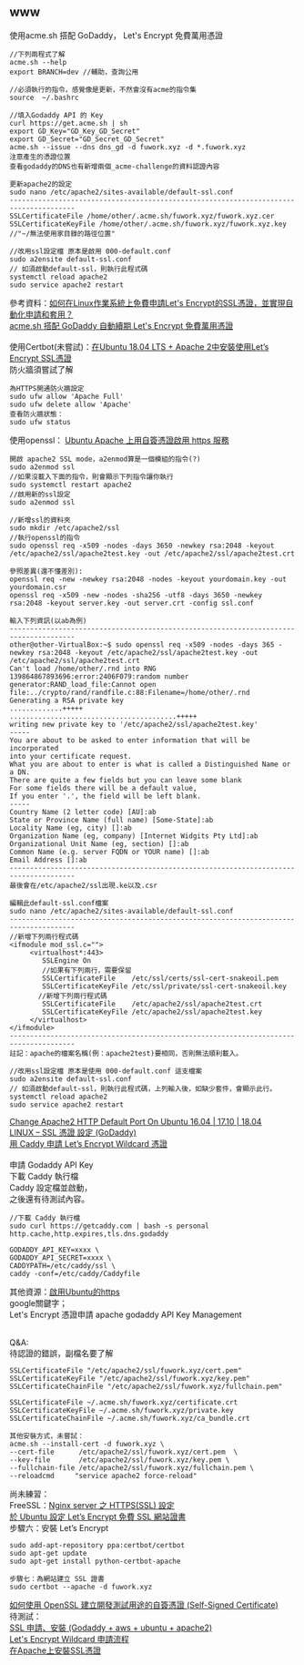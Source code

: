 ## www

使用acme.sh 搭配 GoDaddy， Let's Encrypt 免費萬用憑證

~~~
//下列兩程式了解
acme.sh --help
export BRANCH=dev //輔助，查詢公用

//必須執行的指令，感覺像是更新，不然會沒有acme的指令集
source  ~/.bashrc 

//填入Godaddy API 的 Key
curl https://get.acme.sh | sh
export GD_Key="GD_Key_GD_Secret"
export GD_Secret="GD_Secret_GD_Secret"
acme.sh --issue --dns dns_gd -d fuwork.xyz -d *.fuwork.xyz
注意產生的憑證位置
查看godaddy的DNS也有新增兩個_acme-challenge的資料認證內容

更新apache2的設定
sudo nano /etc/apache2/sites-available/default-ssl.conf
--------------------------------------------------------------------------------------
SSLCertificateFile /home/other/.acme.sh/fuwork.xyz/fuwork.xyz.cer
SSLCertificateKeyFile /home/other/.acme.sh/fuwork.xyz/fuwork.xyz.key
//"~/無法使用家目錄的路徑位置"

//改用ssl設定檔 原本是啟用 000-default.conf
sudo a2ensite default-ssl.conf  
// 如須啟動default-ssl，則執行此程式碼
systemctl reload apache2 
sudo service apache2 restart
~~~

參考資料：<a href="https://magiclen.org/simple-ssl-acme-cloudflare/">如何在Linux作業系統上免費申請Let's Encrypt的SSL憑證，並實現自動化申請和套用？</a><br>
<a href="https://www.footmark.info/linux/centos/acmesh-godaddy-letsencrypt-wildcard/">acme.sh 搭配 GoDaddy 自動續期 Let's Encrypt 免費萬用憑證</a><br>
<br>
使用Certbot(未嘗試)：<a href="https://medium.com/@rommelhong/%E5%9C%A8ubuntu-18-04-lts-apache-2%E4%B8%AD%E5%AE%89%E8%A3%9D%E4%BD%BF%E7%94%A8lets-encrypt-ssl%E6%86%91%E8%AD%89-d2957a0b070f">在Ubuntu 18.04 LTS + Apache 2中安裝使用Let’s Encrypt SSL憑證</a><br>防火牆須嘗試了解

~~~
為HTTPS開通防火牆設定
sudo ufw allow 'Apache Full'
sudo ufw delete allow 'Apache'
查看防火牆狀態：
sudo ufw status
~~~

使用openssl： <a href="https://ccnrz.wordpress.com/2017/05/04/%E5%9C%A8-ubuntu-apache-%E4%B8%8A%E5%95%9F%E7%94%A8-https-%E8%87%AA%E7%B0%BD%E6%86%91%E8%AD%89/">Ubuntu Apache 上用自簽憑證啟用 https 服務</a>

~~~
開啟 apache2 SSL mode，a2enmod算是一個模組的指令(?)
sudo a2enmod ssl  
//如果沒載入下面的指令，則會顯示下列指令讓你執行
sudo systemctl restart apache2
//啟用新的ssl設定
sudo a2enmod ssl 

//新增ssl的資料夾
sudo mkdir /etc/apache2/ssl
//執行openssl的指令
sudo openssl req -x509 -nodes -days 3650 -newkey rsa:2048 -keyout /etc/apache2/ssl/apache2test.key -out /etc/apache2/ssl/apache2test.crt

參照差異(還不懂差別):
openssl req -new -newkey rsa:2048 -nodes -keyout yourdomain.key -out yourdomain.csr
openssl req -x509 -new -nodes -sha256 -utf8 -days 3650 -newkey rsa:2048 -keyout server.key -out server.crt -config ssl.conf

輸入下列資訊(以ab為例)
--------------------------------------------------------------------------------------
other@other-VirtualBox:~$ sudo openssl req -x509 -nodes -days 365 -newkey rsa:2048 -keyout /etc/apache2/ssl/apache2test.key -out /etc/apache2/ssl/apache2test.crt
Can't load /home/other/.rnd into RNG
139864867893696:error:2406F079:random number generator:RAND_load_file:Cannot open file:../crypto/rand/randfile.c:88:Filename=/home/other/.rnd
Generating a RSA private key
.............+++++         .........................................+++++
writing new private key to '/etc/apache2/ssl/apache2test.key'
-----
You are about to be asked to enter information that will be incorporated
into your certificate request.
What you are about to enter is what is called a Distinguished Name or a DN.
There are quite a few fields but you can leave some blank
For some fields there will be a default value,
If you enter '.', the field will be left blank.
-----
Country Name (2 letter code) [AU]:ab
State or Province Name (full name) [Some-State]:ab
Locality Name (eg, city) []:ab
Organization Name (eg, company) [Internet Widgits Pty Ltd]:ab
Organizational Unit Name (eg, section) []:ab
Common Name (e.g. server FQDN or YOUR name) []:ab
Email Address []:ab
--------------------------------------------------------------------------------------
最後會在/etc/apache2/ssl出現.ke以及.csr

編輯此default-ssl.conf檔案
sudo nano /etc/apache2/sites-available/default-ssl.conf 
--------------------------------------------------------------------------------------
//新增下列兩行程式碼
<ifmodule mod_ssl.c="">
     <virtualhost*:443>
        SSLEngine On
        //如果有下列兩行，需要保留
        SSLCertificateFile    /etc/ssl/certs/ssl-cert-snakeoil.pem
        SSLCertificateKeyFile /etc/ssl/private/ssl-cert-snakeoil.key
       //新增下列兩行程式碼
        SSLCertificateFile    /etc/apache2/ssl/apache2test.crt
        SSLCertificateKeyFile /etc/apache2/ssl/apache2test.key
     </virtualhost>
</ifmodule>
--------------------------------------------------------------------------------------
註記：apache的檔案名稱(例：apache2test)要相同，否則無法順利載入。

//改用ssl設定檔 原本是使用 000-default.conf 這支檔案
sudo a2ensite default-ssl.conf
// 如須啟動default-ssl，則執行此程式碼，上列輸入後，如缺少套件，會顯示此行。
systemctl reload apache2
sudo service apache2 restart
~~~

<a href="https://websiteforstudents.com/change-apache2-http-default-port-on-ubuntu-16-04-17-10-18-04/">Change Apache2 HTTP Default Port On Ubuntu 16.04 | 17.10 | 18.04</a><br>
<a href="https://www.webteach.tw/?p=903">LINUX – SSL 憑證 設定 (GoDaddy)</a><br>
<a href="https://blog.wu-boy.com/2018/07/caddy-lets-encrypt-wildcard-certificate/comment-page-1/">用 Caddy 申請 Let’s Encrypt Wildcard 憑證</a><br>
<br>
申請 Godaddy API Key<br>
下載 Caddy 執行檔<br>
Caddy 設定檔並啟動，<br>
之後還有待測試內容。

~~~
//下載 Caddy 執行檔
sudo curl https://getcaddy.com | bash -s personal http.cache,http.expires,tls.dns.godaddy

GODADDY_API_KEY=xxxx \
GODADDY_API_SECRET=xxxx \
CADDYPATH=/etc/caddy/ssl \
caddy -conf=/etc/caddy/Caddyfile
~~~

其他資源：<a href="https://chyuan3c.pixnet.net/blog/post/167336994">啟用Ubuntu的https</a><br>
google關鍵字；<br>
Let's Encrypt 憑證申請 apache godaddy API Key Management<br>

<br>
Q&A:<br>
待認證的錯誤，副檔名要了解

~~~
SSLCertificateFile "/etc/apache2/ssl/fuwork.xyz/cert.pem"
SSLCertificateKeyFile "/etc/apache2/ssl/fuwork.xyz/key.pem"
SSLCertificateChainFile "/etc/apache2/ssl/fuwork.xyz/fullchain.pem"

SSLCertificateFile ~/.acme.sh/fuwork.xyz/certificate.crt
SSLCertificateKeyFile ~/.acme.sh/fuwork.xyz/private.key
SSLCertificateChainFile ~/.acme.sh/fuwork.xyz/ca_bundle.crt

其他安裝方式，未嘗試：
acme.sh --install-cert -d fuwork.xyz \
--cert-file      /etc/apache2/ssl/fuwork.xyz/cert.pem  \
--key-file       /etc/apache2/ssl/fuwork.xyz/key.pem \
--fullchain-file /etc/apache2/ssl/fuwork.xyz/fullchain.pem \
--reloadcmd     "service apache2 force-reload"
~~~

尚未練習：<br>
FreeSSL：<a href="https://ithelp.ithome.com.tw/articles/10228781">Nginx server 之 HTTPS(SSL) 設定</a><br>
<a href="https://www.imnobby.com/2017/09/20/%E6%96%BC-ubuntu-%E8%A8%AD%E5%AE%9A-lets-encrypt-%E5%85%8D%E8%B2%BB-ssl-%E7%B6%B2%E7%AB%99%E8%AD%89%E6%9B%B8/">於 Ubuntu 設定 Let’s Encrypt 免費 SSL 網站證書</a><br>
步驟六：安裝 Let’s Encrypt

~~~
sudo add-apt-repository ppa:certbot/certbot
sudo apt-get update
sudo apt-get install python-certbot-apache

步驟七：為網站建立 SSL 證書
sudo certbot --apache -d fuwork.xyz
~~~

<a href="https://blog.miniasp.com/post/2019/02/25/Creating-Self-signed-Certificate-using-OpenSSL">如何使用 OpenSSL 建立開發測試用途的自簽憑證 (Self-Signed Certificate)</a><br>
待測試：<br>
<a href="https://www.latech.tw/2017/12/ssl-godaddy-aws-ubuntu-apache2.html">SSL 申請、安裝 (Godaddy + aws + ubuntu + apache2)</a><br>
<a href="https://blog.tonycube.com/2019/02/lets-encrypt-wildcard.html">Let's Encrypt Wildcard 申請流程</a><br>
<a href="https://blog.twshop.asia/%E5%9C%A8apache%E4%B8%8A%E5%AE%89%E8%A3%9Dssl%E6%86%91%E8%AD%89/">在Apache上安裝SSL憑證</a><br>
<a href=""></a><br>